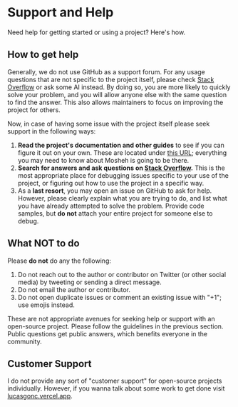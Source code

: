 # Support and Help

Need help for getting started or using a project? Here's how.

## How to get help

Generally, we do not use GitHub as a support forum. For any usage questions that are not specific to the project itself, please check [Stack Overflow](https://stackoverflow.com) or ask some AI instead. By doing so, you are more likely to quickly solve your problem, and you will allow anyone else with the same question to find the answer. This also allows maintainers to focus on improving the project for others.

Now, in case of having some issue with the project itself please seek support in the following ways:

1. **Read the project's documentation and other guides** to see if you can figure it out on your own. These are located under [this URL](https://LucasGoncSilva.github.io/mosheh); everything you may need to know about Mosheh is going to be there.
1. **Search for answers and ask questions on [Stack Overflow](https://stackoverflow.com).** This is the most appropriate place for debugging issues specific to your use of the project, or figuring out how to use the project in a specific way.
1. As a **last resort**, you may open an issue on GitHub to ask for help. However, please clearly explain what you are trying to do, and list what you have already attempted to solve the problem. Provide code samples, but **do not** attach your entire project for someone else to debug.

## What NOT to do

Please **do not** do any the following:

1. Do not reach out to the author or contributor on Twitter (or other social media) by tweeting or sending a direct message.
1. Do not email the author or contributor.
1. Do not open duplicate issues or comment an existing issue with "+1"; use emojis instead.

These are not appropriate avenues for seeking help or support with an open-source project. Please follow the guidelines in the previous section. Public questions get public answers, which benefits everyone in the community.

## Customer Support

I do not provide any sort of "customer support" for open-source projects individually. However, if you wanna talk about some work to get done visit [lucasgonc.vercel.app](https://lucasgonc.vercel.app/).
